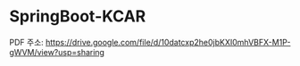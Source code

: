 # SpringBoot-KCAR

PDF 주소: https://drive.google.com/file/d/10datcxp2he0jbKXI0mhVBFX-M1P-gWVM/view?usp=sharing
